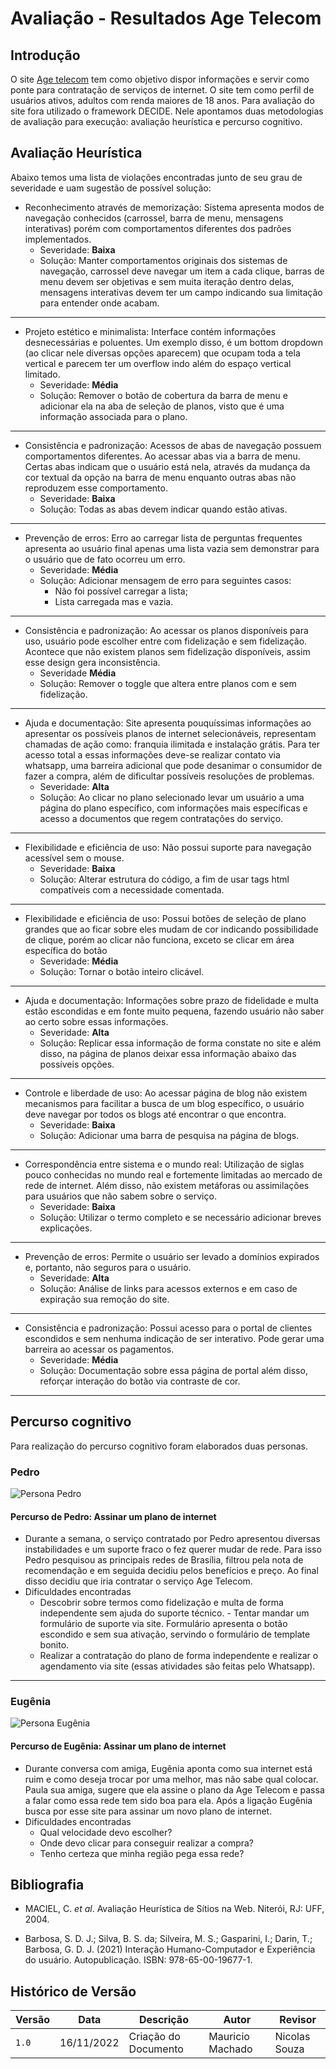 # Avaliação - Resultados Age Telecom

## Introdução

O site [Age telecom](https://www.agetelecom.com.br) tem como objetivo dispor informações e servir como ponte para contratação de serviços de internet. O site tem como perfil de usuários ativos, adultos com renda maiores de 18 anos.
Para avaliação do site fora utilizado o framework DECIDE. Nele apontamos duas metodologias de avaliação para execução: avaliação heurística e percurso cognitivo.

## Avaliação Heurística

Abaixo temos uma lista de violações encontradas junto de seu grau de severidade e uam sugestão de possível solução:

- Reconhecimento através de memorização: Sistema apresenta modos de navegação conhecidos (carrossel, barra de menu, mensagens interativas) porém com comportamentos diferentes dos padrões implementados.
  - Severidade: **Baixa**
  - Solução: Manter comportamentos originais dos sistemas de navegação, carrossel deve navegar um item a cada clique, barras de menu devem ser objetivas e sem muita iteração dentro delas, mensagens interativas devem ter um campo indicando sua limitação para entender onde acabam.

---

- Projeto estético e minimalista: Interface contém informações desnecessárias e poluentes. Um exemplo disso, é um bottom dropdown (ao clicar nele diversas opções aparecem) que ocupam toda a tela vertical e parecem ter um overflow indo além do espaço vertical limitado.
  - Severidade: **Média**
  - Solução: Remover o botão de cobertura da barra de menu e adicionar ela na aba de seleção de planos, visto que é uma informação associada para o plano.

---

- Consistência e padronização: Acessos de abas de navegação possuem comportamentos diferentes. Ao acessar abas via a barra de menu. Certas abas indicam que o usuário está nela, através da mudança da cor textual da opção na barra de menu enquanto outras abas não reproduzem esse comportamento.
  - Severidade: **Baixa**
  - Solução: Todas as abas devem indicar quando estão ativas.

---

- Prevenção de erros: Erro ao carregar lista de perguntas frequentes apresenta ao usuário
  final apenas uma lista vazia sem demonstrar para o usuário que de fato ocorreu um erro.
  - Severidade: **Média**
  - Solução: Adicionar mensagem de erro para seguintes casos:
    - Não foi possível carregar a lista;
    - Lista carregada mas e vazia.

---

- Consistência e padronização: Ao acessar os planos disponíveis para uso, usuário pode escolher entre com fidelização e sem fidelização. Acontece que não existem planos sem fidelização disponíveis, assim esse design gera inconsistência.
  - Severidade **Média**
  - Solução: Remover o toggle que altera entre planos com e sem fidelização.

---

- Ajuda e documentação: Site apresenta pouquíssimas informações ao apresentar os
  possíveis planos de internet selecionáveis, representam chamadas de ação como: franquia ilimitada e instalação grátis. Para ter acesso total a essas informações deve-se realizar contato via whatsapp, uma barreira adicional que pode desanimar o consumidor de fazer a compra, além de dificultar possíveis resoluções de problemas.
  - Severidade: **Alta**
  - Solução: Ao clicar no plano selecionado levar um usuário a uma página do plano específico, com informações mais específicas e acesso a documentos que regem contratações do serviço.

---

- Flexibilidade e eficiência de uso: Não possui suporte para navegação acessível sem o mouse.
  - Severidade: **Baixa**
  - Solução: Alterar estrutura do código, a fim de usar tags html compatíveis com a necessidade comentada.

---

- Flexibilidade e eficiência de uso: Possui botões de seleção de plano grandes que ao ficar sobre eles mudam de cor indicando possibilidade de clique, porém ao clicar não funciona, exceto se clicar em área específica do botão
  - Severidade: **Média**
  - Solução: Tornar o botão inteiro clicável.

---

- Ajuda e documentação: Informações sobre prazo de fidelidade e multa estão escondidas
  e em fonte muito pequena, fazendo usuário não saber ao certo sobre essas informações.
  - Severidade: **Alta**
  - Solução: Replicar essa informação de forma constate no site e além disso, na página de planos deixar essa informação abaixo das possíveis opções.

---

- Controle e liberdade de uso: Ao acessar página de blog não existem mecanismos para facilitar a busca de um blog específico, o usuário deve navegar por todos os blogs até encontrar o que encontra.
  - Severidade: **Baixa**
  - Solução: Adicionar uma barra de pesquisa na página de blogs.

---

- Correspondência entre sistema e o mundo real: Utilização de siglas pouco conhecidas
  no mundo real e fortemente limitadas ao mercado de rede de internet. Além disso, não existem metáforas ou assimilações para usuários que não sabem sobre o serviço.
  - Severidade: **Baixa**
  - Solução: Utilizar o termo completo e se necessário adicionar breves explicações.

---

- Prevenção de erros: Permite o usuário ser levado a domínios expirados e, portanto, não
  seguros para o usuário.
  - Severidade: **Alta**
  - Solução: Análise de links para acessos externos e em caso de expiração sua
    remoção do site.

---

- Consistência e padronização: Possui acesso para o portal de clientes escondidos e sem
  nenhuma indicação de ser interativo. Pode gerar uma barreira ao acessar os pagamentos.
  - Severidade: **Média**
  - Solução: Documentação sobre essa página de portal além disso, reforçar interação do botão via contraste de cor.

---

## Percurso cognitivo

Para realização do percurso cognitivo foram elaborados duas personas.

### Pedro

![Persona Pedro](imgs/resultados_age_telecom/persona_pedro.jpg)

#### Percurso de Pedro: Assinar um plano de internet

- Durante a semana, o serviço contratado por Pedro apresentou diversas instabilidades e
  um suporte fraco o fez querer mudar de rede. Para isso Pedro pesquisou as principais redes de Brasília, filtrou pela nota de recomendação e em seguida decidiu pelos benefícios e preço. Ao final disso decidiu que iria contratar o serviço Age Telecom.
- Dificuldades encontradas
  - Descobrir sobre termos como fidelização e multa de forma independente sem ajuda do suporte técnico. - Tentar mandar um formulário de suporte via site. Formulário apresenta o botão
    escondido e sem sua ativação, servindo o formulário de template bonito.
  - Realizar a contratação do plano de forma independente e realizar o
    agendamento via site (essas atividades são feitas pelo Whatsapp).

---

### Eugênia

![Persona Eugênia](imgs/resultados_age_telecom/persona_eugenia.jpg)

#### Percurso de Eugênia: Assinar um plano de internet

- Durante conversa com amiga, Eugênia aponta como sua internet está ruim e como deseja trocar por uma melhor, mas não sabe qual colocar. Paula sua amiga, sugere que ela assine o plano da Age Telecom e passa a falar como essa rede tem sido boa para ela. Após a ligação Eugênia busca por esse site para assinar um novo plano de internet.
- Dificuldades encontradas
  - Qual velocidade devo escolher?
  - Onde devo clicar para conseguir realizar a compra?
  - Tenho certeza que minha região pega essa rede?

## Bibliografia

- MACIEL, C. _et al_. Avaliação Heurística de Sítios na Web. Niterói, RJ: UFF, 2004.

- Barbosa, S. D. J.; Silva, B. S. da; Silveira, M. S.; Gasparini, I.; Darin, T.; Barbosa, G. D. J. (2021) Interação Humano-Computador e Experiência do usuário. Autopublicação. ISBN: 978-65-00-19677-1.

## Histórico de Versão

| Versão | Data       | Descrição            | Autor            | Revisor        |
| ------ | ---------- | -------------------- | ---------------- | -------------- |
| `1.0`  | 16/11/2022 | Criação do Documento | Mauricio Machado | Nicolas Souza  |
